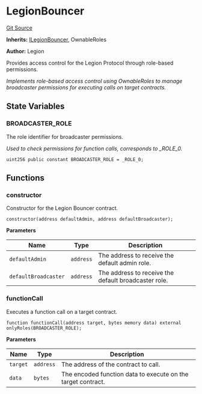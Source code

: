 # LegionBouncer
[Git Source](https://github.com/Legion-Team/legion-protocol-contracts/blob/76d9c4dea483beb3f4b747419db2d23fd27a8182/src/access/LegionBouncer.sol)

**Inherits:**
[ILegionBouncer](/src/interfaces/access/ILegionBouncer.sol/interface.ILegionBouncer.md), OwnableRoles

**Author:**
Legion

Provides access control for the Legion Protocol through role-based permissions.

*Implements role-based access control using OwnableRoles to manage broadcaster permissions for executing calls on
target contracts.*


## State Variables
### BROADCASTER_ROLE
The role identifier for broadcaster permissions.

*Used to check permissions for function calls, corresponds to _ROLE_0.*


```solidity
uint256 public constant BROADCASTER_ROLE = _ROLE_0;
```


## Functions
### constructor

Constructor for the Legion Bouncer contract.


```solidity
constructor(address defaultAdmin, address defaultBroadcaster);
```
**Parameters**

|Name|Type|Description|
|----|----|-----------|
|`defaultAdmin`|`address`|The address to receive the default admin role.|
|`defaultBroadcaster`|`address`|The address to receive the default broadcaster role.|


### functionCall

Executes a function call on a target contract.


```solidity
function functionCall(address target, bytes memory data) external onlyRoles(BROADCASTER_ROLE);
```
**Parameters**

|Name|Type|Description|
|----|----|-----------|
|`target`|`address`|The address of the contract to call.|
|`data`|`bytes`|The encoded function data to execute on the target contract.|


